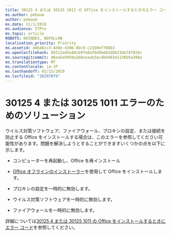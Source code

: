 ```yaml
---
title: 30125 4 または 30125 1011 の Office をインストールするときのエラー コード
ms.author: pebaum
author: pebaum
ms.date: 11/1/2018
ms.audience: ITPro
ms.topic: article
ROBOTS: NOINDEX, NOFOLLOW
localization_priority: Priority
ms.assetid: e8b46cc3-4dde-4386-8bc0-c21b0ef708b3
ms.openlocfilehash: 85512ad5e40cb97e8af6d9bd83d8b21bb747028c
ms.sourcegitcommit: d6ea5e9458a2b8ceaab3ac4bd483e1130b9a398a
ms.translationtype: MT
ms.contentlocale: ja-JP
ms.lasthandoff: 01/15/2019
ms.locfileid: "28297079"
---
```

# <a name="solutions-for-error-30125-4-or-30125-1011"></a>30125 4 または 30125 1011 エラーのためのソリューション

ウイルス対策ソフトウェア、ファイアウォール、プロキシの設定、または接続を防止する Office をインストールする場合は、このエラーを参照してください可能性があります。問題を解決しようとすることができますいくつかの点を以下に示します。
  
- コンピューターを再起動し、Office を再インストール
    
- [Office オフラインのインストーラー](https://support.office.com/article/f0a85fe7-118f-41cb-a791-d59cef96ad1c.aspx)を使用して Office をインストールします。
    
- プロキシの設定を一時的に無効します。
    
- ウイルス対策ソフトウェアを一時的に無効します。
    
- ファイアウォールを一時的に無効します。
    
詳細については[30125 4 または 30125 1011 の Office をインストールするときにエラー コード](https://support.office.com/article/7bfabec6-76be-4cde-880e-819a9c569612.aspx)を参照してください。
  


